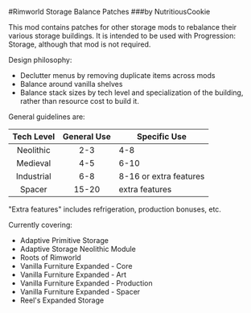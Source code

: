 #Rimworld Storage Balance Patches
###by NutritiousCookie

This mod contains patches for other storage mods to rebalance their various storage buildings. It is intended to be used with Progression: Storage, although that mod is not required.

Design philosophy:
- Declutter menus by removing duplicate items across mods
- Balance around vanilla shelves
- Balance stack sizes by tech level and specialization of the building, rather than resource cost to build it.

General guidelines are:

| Tech Level | General Use | Specific Use           |
|:----------:|:-----------:|------------------------|
| Neolithic  | 2-3         | 4-8                    |
| Medieval   | 4-5         | 6-10                   |
| Industrial | 6-8         | 8-16 or extra features |
| Spacer     | 15-20       | extra features         |

"Extra features" includes refrigeration, production bonuses, etc.

Currently covering:
- Adaptive Primitive Storage
- Adaptive Storage Neolithic Module
- Roots of Rimworld
- Vanilla Furniture Expanded - Core
- Vanilla Furniture Expanded - Art
- Vanilla Furniture Expanded - Production
- Vanilla Furniture Expanded - Spacer
- Reel's Expanded Storage